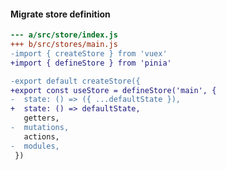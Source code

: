 #### Migrate store definition


```diff
--- a/src/store/index.js
+++ b/src/stores/main.js
-import { createStore } from 'vuex'
+import { defineStore } from 'pinia'

-export default createStore({
+export const useStore = defineStore('main', {
-  state: () => ({ ...defaultState }),
+  state: () => defaultState,
   getters,
-  mutations,
   actions,
-  modules,
 })
```

<aside class="notes">
</aside>
